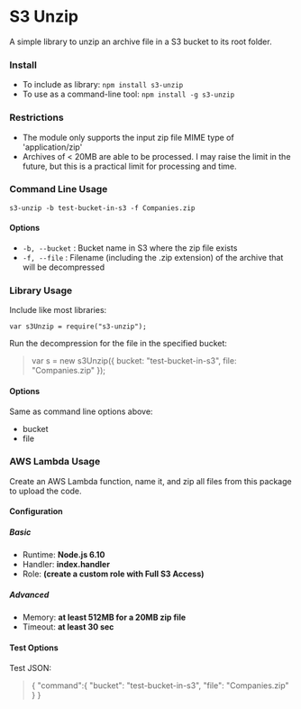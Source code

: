 # S3 Unzip #

A simple library to unzip an archive file in a S3 bucket to its root folder.

### Install ###

- To include as library: `npm install s3-unzip`
- To use as a command-line tool: `npm install -g s3-unzip`

### Restrictions ###

- The module only supports the input zip file MIME type of 'application/zip'
- Archives of < 20MB are able to be processed. I may raise the limit in the future, but this is a practical limit for processing and time.

### Command Line Usage ###

`s3-unzip -b test-bucket-in-s3 -f Companies.zip`

#### Options ####

- `-b, --bucket` : Bucket name in S3 where the zip file exists
- `-f, --file` : Filename (including the .zip extension) of the archive that will be decompressed

### Library Usage ###

Include like most libraries:

`var s3Unzip = require("s3-unzip");`

Run the decompression for the file in the specified bucket:

>var s = new s3Unzip({
>    bucket: "test-bucket-in-s3",
>    file: "Companies.zip"
>  });

#### Options ####

Same as command line options above:
- bucket
- file

### AWS Lambda Usage ###

Create an AWS Lambda function, name it, and zip all files from this package to upload the code.

#### Configuration ####

##### Basic #####
- Runtime: **Node.js 6.10**
- Handler: **index.handler**
- Role: **(create a custom role with Full S3 Access)**

##### Advanced #####
- Memory: **at least 512MB for a 20MB zip file**
- Timeout: **at least 30 sec**

#### Test Options ####

Test JSON:
>{
>    "command":{
>        "bucket": "test-bucket-in-s3",
>        "file": "Companies.zip"
>    }
>}
